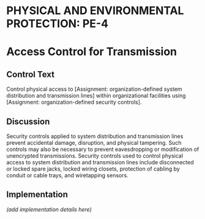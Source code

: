 # PHYSICAL AND ENVIRONMENTAL PROTECTION: PE-4
# Access Control for Transmission

## Control Text

Control physical access to [Assignment: organization-defined system distribution and transmission lines] within organizational facilities using [Assignment: organization-defined security controls].

## Discussion

Security controls applied to system distribution and transmission lines prevent accidental damage, disruption, and physical tampering. Such controls may also be necessary to prevent eavesdropping or modification of unencrypted transmissions. Security controls used to control physical access to system distribution and transmission lines include disconnected or locked spare jacks, locked wiring closets, protection of cabling by conduit or cable trays, and wiretapping sensors.

## Implementation

_(add implementation details here)_